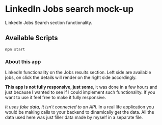 # LinkedIn Jobs search mock-up

LinkedIn Jobs Search section functionality.

## Available Scripts

`npm start`

### About this app

LinkedIn functionality on the Jobs results section. Left side are available jobs, on click the details will render on the right side accordingly.

**This app is not fully responsive, just some**, it was done in a few hours and just because I wanted to see if I could implement such functionality. If you want to use it feel free to make it fully responsive.

_It uses fake data, it isn't connected to an API_. In a real life application you would be making calls to your backend to dinamically get the data. All the data used here was just filler data made by myself in a separate file.
